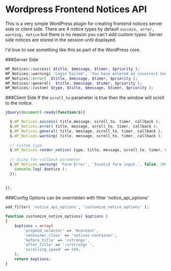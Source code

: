 Wordpress Frontend Notices API
==============================

This is a very simple WordPress plugin for creating frontend notices server side or client side. There are 4 notice types by default <code>success, error, warning, notice</code> but there is no reason you can't add custom types. Server side notices are stored in the session until displayed.

I'd love to see something like this as part of the WordPress core.


###Server Side
````php
WP_Notices::success( $title, $message, $timer, $priority ); 
WP_Notices::warning( 'Login Failed', 'You have entered an incorrect Username or password, please try again.'); 
WP_Notices::error(  $title, $message, $timer, $priority ); 
WP_Notices::general(  $title, $message, $timer, $priority ); 
WP_Notices::custom( $type, $title, $message, $timer, $priority ); 
````

###Client Side
If the <code>scroll_to</code> parameter is true then the window will scroll to the notice.
````javascript
jQuery(document).ready(function($){

  $.WP_Notices.success( title,message, scroll_to, timer, callback );
  $.WP_Notices.error( title, message, scroll_to, timer, callback );
  $.WP_Notices.general( title, message, scroll_to, timer, callback );
  $.WP_Notices.warning( title, message, scroll_to, timer, callback );
  
  // Custom type
  $.WP_Notices.render_notice( type, title, message, scroll_to, timer, callback );
  
  // Using the callback parameter
  $.WP_Notices.warning( 'Form Error', 'Invalid form input.', false, 3000, function( $notice ) {
  	console.log( $notice );
  });
  
  
});
````


###Config
Options can be overridden with filter 'notice_api_options'
````php
add_filter( 'notice_api_options', 'customize_notice_options' );

function customize_notice_options( $options )
{
	$options = array(
		'prepend_selector' => '#content',
		'container_class' => 'notices-container',
		'before_title' => '<strong>',
		'after_title' => ':</strong> ',
		'scrolling_speed' => 500,
	);
	return $options;
}
````
